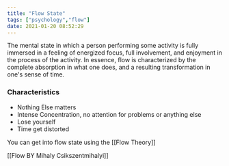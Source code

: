 ```yaml
---
title: "Flow State"
tags: ["psychology","flow"]
date: 2021-01-20 08:52:29
---
```


The mental state in which a person performing some activity is fully immersed in a feeling of energized focus, full involvement, and enjoyment in the process of the activity. In essence, flow is characterized by the complete absorption in what one does, and a resulting transformation in one's sense of time.

### Characteristics

- Nothing Else matters
- Intense Concentration, no attention for problems or anything else
- Lose yourself
- Time get distorted

You can get into flow state using the [[Flow Theory]]

[[Flow BY Mihaly Csikszentmihalyi]]
